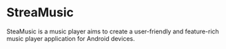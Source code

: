 # StreaMusic
SteaMusic is a music player aims to create a user-friendly and feature-rich music player application for Android devices.
